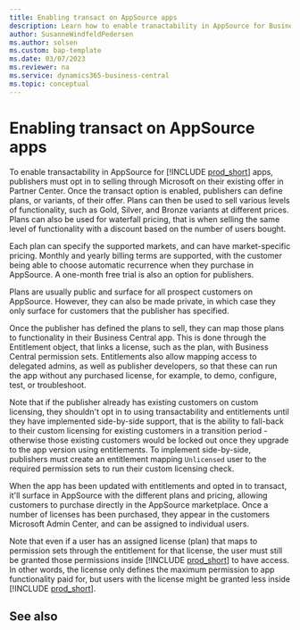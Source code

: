```yaml
---
title: Enabling transact on AppSource apps
description: Learn how to enable tranactability in AppSource for Business Central apps.
author: SusanneWindfeldPedersen
ms.author: solsen
ms.custom: bap-template
ms.date: 03/07/2023
ms.reviewer: na
ms.service: dynamics365-business-central
ms.topic: conceptual
---
```


# Enabling transact on AppSource apps

To enable transactability in AppSource for [!INCLUDE [prod_short](includes/prod_short.md)] apps, publishers must opt in to selling through Microsoft on their existing offer in Partner Center. Once the transact option is enabled, publishers can define plans, or variants, of their offer. Plans can then be used to sell various levels of functionality, such as Gold, Silver, and Bronze variants at different prices. Plans can also be used for waterfall pricing, that is when selling the same level of functionality with a discount based on the number of users bought.

Each plan can specify the supported markets, and can have market-specific pricing. Monthly and yearly billing terms are supported, with the customer being able to choose automatic recurrence when they purchase in AppSource. A one-month free trial is also an option for publishers. 

Plans are usually public and surface for all prospect customers on AppSource. However, they can also be made private, in which case they only surface for customers that the publisher has specified.

Once the publisher has defined the plans to sell, they can map those plans to functionality in their Business Central app. This is done through the Entitlement object, that links a license, such as the plan, with Business Central permission sets. Entitlements also allow mapping access to delegated admins, as well as publisher developers, so that these can run the app without any purchased license, for example, to demo, configure, test, or troubleshoot.

Note that if the publisher already has existing customers on custom licensing, they shouldn't opt in to using transactability and entitlements until they have implemented side-by-side support, that is the ability to fall-back to their custom licensing for existing customers in a transition period - otherwise those existing customers would be locked out once they upgrade to the app version using entitlements. To implement side-by-side, publishers must create an entitlement mapping `Unlicensed` user to the required permission sets to run their custom licensing check. 

When the app has been updated with entitlements and opted in to transact, it'll surface in AppSource with the different plans and pricing, allowing customers to purchase directly in the AppSource marketplace. Once a number of licenses has been purchased, they appear in the customers Microsoft Admin Center, and can be assigned to individual users.

Note that even if a user has an assigned license (plan) that maps to permission sets through the entitlement for that license, the user must still be granted those permissions inside [!INCLUDE [prod_short](includes/prod_short.md)] to have access. In other words, the license only defines the maximum permission to app functionality paid for, but users with the license might be granted less inside [!INCLUDE [prod_short](includes/prod_short.md)].

## See also

[]()
